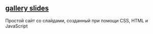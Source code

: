 ## [gallery slides](https://nadia902.github.io/Gallery_slides/)
Простой сайт со слайдами, созданный при помощи CSS, HTML и JavaScript
